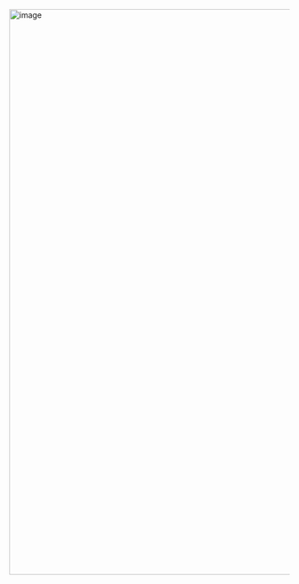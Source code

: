 <img width="1919" height="1018" alt="image" src="https://github.com/user-attachments/assets/261e18d2-53d4-4e18-9547-c78a2046b2d7" />
